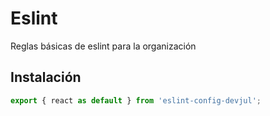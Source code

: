 # Eslint

Reglas básicas de eslint para la organización

## Instalación

```javascript
export { react as default } from 'eslint-config-devjul';
```
